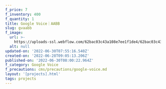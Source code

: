 ```yaml
---
f_price: 7
f_inventory: 400
f_quantity: 1
title: Google Voice｜AABB
slug: gvaabb
f_image:
  url: >-
    https://uploads-ssl.webflow.com/62bac03c43a108e7ee1f1de4/62bac03c43a1087e3b1f1e01_download1.png
  alt: null
updated-on: '2022-06-30T07:55:16.540Z'
created-on: '2022-06-28T09:05:13.206Z'
published-on: '2022-06-30T08:00:22.964Z'
f_category: Google Voice
f_precautions: cms/precautions/google-voice.md
layout: '[projects].html'
tags: projects
---
```



